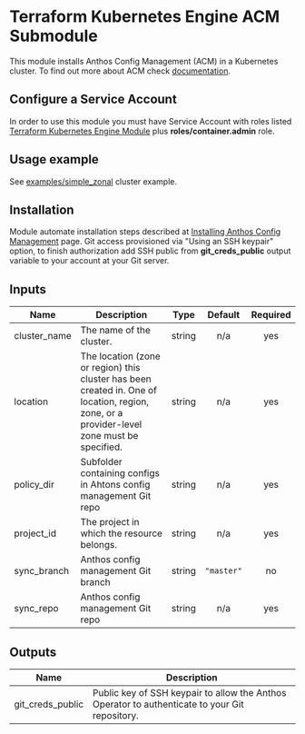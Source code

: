 # Terraform Kubernetes Engine ACM Submodule 

This module installs Anthos Config Management (ACM) in a Kubernetes cluster. 
To find out more about ACM check [documentation](https://cloud.google.com/anthos-config-management/).


## Configure a Service Account

In order to use this module you must have Service Account with roles listed [Terraform Kubernetes Engine Module](../../README.md)
plus **roles/container.admin** role.

## Usage example 

See [examples/simple_zonal](../../examples/simple_zonal) cluster example.

## Installation 

Module automate installation steps described at [Installing Anthos Config Management](https://cloud.google.com/anthos-config-management/docs/how-to/installing) page.
Git access provisioned via "Using an SSH keypair" option, to finish authorization add SSH public from **git\_creds\_public**
output variable to your account at your Git server.


 <!-- BEGINNING OF PRE-COMMIT-TERRAFORM DOCS HOOK -->
## Inputs

| Name | Description | Type | Default | Required |
|------|-------------|:----:|:-----:|:-----:|
| cluster\_name | The name of the cluster. | string | n/a | yes |
| location | The location (zone or region) this cluster has been created in. One of location, region, zone, or a provider-level zone must be specified. | string | n/a | yes |
| policy\_dir | Subfolder containing configs in Ahtons config management Git repo | string | n/a | yes |
| project\_id | The project in which the resource belongs. | string | n/a | yes |
| sync\_branch | Anthos config management Git branch | string | `"master"` | no |
| sync\_repo | Anthos config management Git repo | string | n/a | yes |

## Outputs

| Name | Description |
|------|-------------|
| git\_creds\_public | Public key of SSH keypair to allow the Anthos Operator to authenticate to your Git repository. |

 <!-- END OF PRE-COMMIT-TERRAFORM DOCS HOOK -->